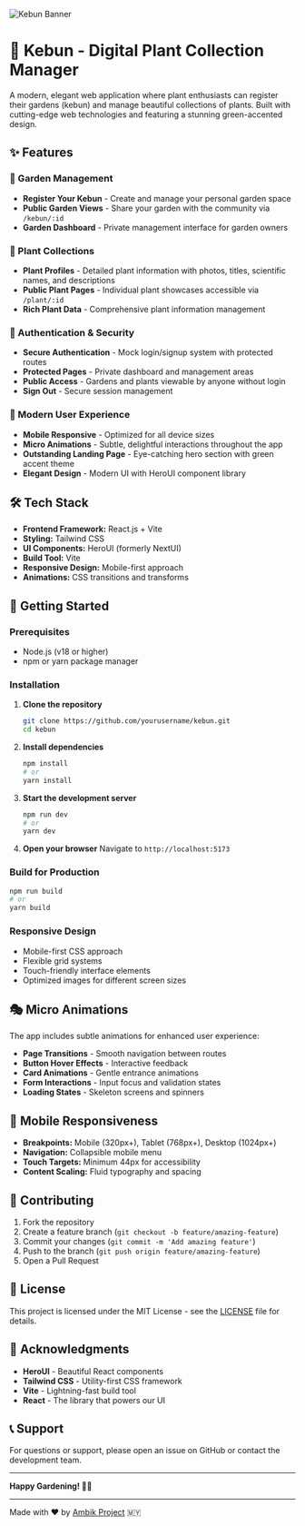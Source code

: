 
![Kebun Banner](https://repository-images.githubusercontent.com/1008432117/18f385bb-7602-4772-87c8-231b1f4d4ef7)
# 🌱 Kebun - Digital Plant Collection Manager

A modern, elegant web application where plant enthusiasts can register their gardens (kebun) and manage beautiful collections of plants. Built with cutting-edge web technologies and featuring a stunning green-accented design.


## ✨ Features

### 🏡 Garden Management
- **Register Your Kebun** - Create and manage your personal garden space
- **Public Garden Views** - Share your garden with the community via `/kebun/:id`
- **Garden Dashboard** - Private management interface for garden owners

### 🌿 Plant Collections
- **Plant Profiles** - Detailed plant information with photos, titles, scientific names, and descriptions
- **Public Plant Pages** - Individual plant showcases accessible via `/plant/:id`
- **Rich Plant Data** - Comprehensive plant information management

### 🔐 Authentication & Security
- **Secure Authentication** - Mock login/signup system with protected routes
- **Protected Pages** - Private dashboard and management areas
- **Public Access** - Gardens and plants viewable by anyone without login
- **Sign Out** - Secure session management

### 📱 Modern User Experience
- **Mobile Responsive** - Optimized for all device sizes
- **Micro Animations** - Subtle, delightful interactions throughout the app
- **Outstanding Landing Page** - Eye-catching hero section with green accent theme
- **Elegant Design** - Modern UI with HeroUI component library

## 🛠️ Tech Stack

- **Frontend Framework:** React.js + Vite
- **Styling:** Tailwind CSS
- **UI Components:** HeroUI (formerly NextUI)
- **Build Tool:** Vite
- **Responsive Design:** Mobile-first approach
- **Animations:** CSS transitions and transforms

## 🚀 Getting Started

### Prerequisites
- Node.js (v18 or higher)
- npm or yarn package manager

### Installation

1. **Clone the repository**
   ```bash
   git clone https://github.com/yourusername/kebun.git
   cd kebun
   ```

2. **Install dependencies**
   ```bash
   npm install
   # or
   yarn install
   ```

3. **Start the development server**
   ```bash
   npm run dev
   # or
   yarn dev
   ```

4. **Open your browser**
   Navigate to `http://localhost:5173`

### Build for Production

```bash
npm run build
# or
yarn build
```

### Responsive Design
- Mobile-first CSS approach
- Flexible grid systems
- Touch-friendly interface elements
- Optimized images for different screen sizes

## 🎭 Micro Animations

The app includes subtle animations for enhanced user experience:
- **Page Transitions** - Smooth navigation between routes
- **Button Hover Effects** - Interactive feedback
- **Card Animations** - Gentle entrance animations
- **Form Interactions** - Input focus and validation states
- **Loading States** - Skeleton screens and spinners

## 📱 Mobile Responsiveness

- **Breakpoints:** Mobile (320px+), Tablet (768px+), Desktop (1024px+)
- **Navigation:** Collapsible mobile menu
- **Touch Targets:** Minimum 44px for accessibility
- **Content Scaling:** Fluid typography and spacing

## 🤝 Contributing

1. Fork the repository
2. Create a feature branch (`git checkout -b feature/amazing-feature`)
3. Commit your changes (`git commit -m 'Add amazing feature'`)
4. Push to the branch (`git push origin feature/amazing-feature`)
5. Open a Pull Request

## 📄 License

This project is licensed under the MIT License - see the [LICENSE](LICENSE) file for details.

## 🙏 Acknowledgments

- **HeroUI** - Beautiful React components
- **Tailwind CSS** - Utility-first CSS framework
- **Vite** - Lightning-fast build tool
- **React** - The library that powers our UI

## 📞 Support

For questions or support, please open an issue on GitHub or contact the development team.

---

**Happy Gardening! 🌱✨**

---

Made with ❤️ by [Ambik Project](https://ambik.link/?src=github) 🇲🇾
